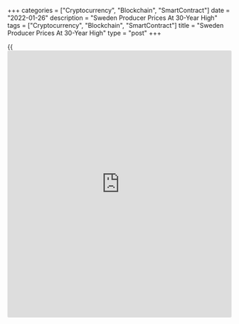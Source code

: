 +++
categories = ["Cryptocurrency", "Blockchain", "SmartContract"]
date = "2022-01-26"
description = "Sweden Producer Prices At 30-Year High"
tags = ["Cryptocurrency", "Blockchain", "SmartContract"]
title = "Sweden Producer Prices At 30-Year High"
type = "post"
+++

{{<iframe id="large-banner" src="https://www.bounty.group/#slide=17.0" width="100%" height="600" scrolling="no" style="border: 0px solid rgb(216, 221, 230); border-radius: 3px;">}}

Sweden's producer prices increased to the highest rate in thirty years
in December, figures from Statistics Sweden showed on Tuesday.

The producer price index grew 20.1 percent year-on-year in December,
following an 18.1 percent rise in November. Prices rose for the eleventh
month in a row.

Import prices increased 18.2 percent yearly in December and rose 1.6
percent from a month ago.

Export prices grew 18.9 percent annually in December and increased 1.5
percent from the previous month.

On a monthly basis, producer prices rose 4.0 percent in December.

For comments and feedback [contact](https://www.playgroundfx.com/contact/): editorial@rtt[news](https://www.letsplayfx.com/blog/forex-news-website/).com

[Economic News][1]

 **What parts of the world are seeing the best (and worst) economic
performances lately? Click[here][2] to check out our [Econ Scorecard][2]
and find out! See up-to-the-moment [ranking](https://www.playgroundfx.com/blog/crypto-exchange-ranking/)s for the best and worst
performers in [GDP][3], [unemployment rate][4], [inflation][2] and much
more.**

   1. www.rtt[news](https://www.letsplayfx.com/blog/forex-news-website/).com/Content/EconomicNews.aspx
   2. www.rtt[news](https://www.letsplayfx.com/blog/forex-news-website/).com/economic-scorecard/world-rank/CPI/highest-performance.aspx
   3. www.rtt[news](https://www.letsplayfx.com/blog/forex-news-website/).com/economic-scorecard/world-rank/GDP/highest-performance.aspx
   4. www.rtt[news](https://www.letsplayfx.com/blog/forex-news-website/).com/economic-scorecard/world-rank/unemployment-rate/lowest-performance.aspx
